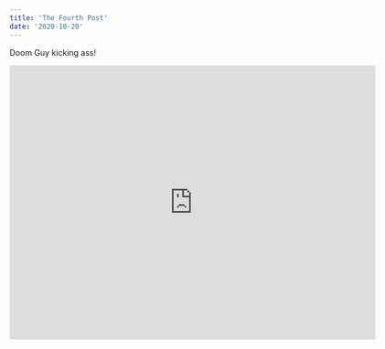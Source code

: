 ```yaml
---
title: 'The Fourth Post'
date: '2020-10-20'
---
```


Doom Guy kicking ass!

<iframe width="640" height="480" frameborder="0" allowfullscreen src='https://www.youtube.com/embed/NzOG_lxaSj0'>
</iframe>

